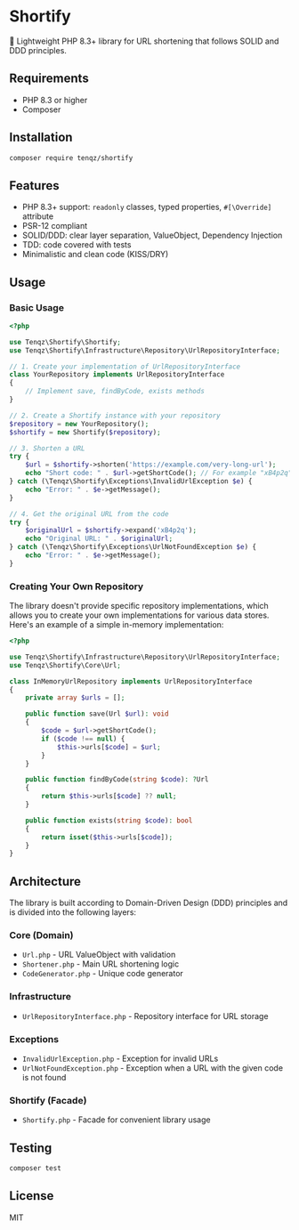 # Shortify

🚀 Lightweight PHP 8.3+ library for URL shortening that follows SOLID and DDD principles.

## Requirements

- PHP 8.3 or higher
- Composer

## Installation

```bash
composer require tenqz/shortify
```

## Features

- PHP 8.3+ support: `readonly` classes, typed properties, `#[\Override]` attribute
- PSR-12 compliant
- SOLID/DDD: clear layer separation, ValueObject, Dependency Injection
- TDD: code covered with tests
- Minimalistic and clean code (KISS/DRY)

## Usage

### Basic Usage

```php
<?php

use Tenqz\Shortify\Shortify;
use Tenqz\Shortify\Infrastructure\Repository\UrlRepositoryInterface;

// 1. Create your implementation of UrlRepositoryInterface
class YourRepository implements UrlRepositoryInterface
{
    // Implement save, findByCode, exists methods
}

// 2. Create a Shortify instance with your repository
$repository = new YourRepository();
$shortify = new Shortify($repository);

// 3. Shorten a URL
try {
    $url = $shortify->shorten('https://example.com/very-long-url');
    echo "Short code: " . $url->getShortCode(); // For example "xB4p2q"
} catch (\Tenqz\Shortify\Exceptions\InvalidUrlException $e) {
    echo "Error: " . $e->getMessage();
}

// 4. Get the original URL from the code
try {
    $originalUrl = $shortify->expand('xB4p2q');
    echo "Original URL: " . $originalUrl;
} catch (\Tenqz\Shortify\Exceptions\UrlNotFoundException $e) {
    echo "Error: " . $e->getMessage();
}
```

### Creating Your Own Repository

The library doesn't provide specific repository implementations, which allows you to create your own implementations for various data stores. Here's an example of a simple in-memory implementation:

```php
<?php

use Tenqz\Shortify\Infrastructure\Repository\UrlRepositoryInterface;
use Tenqz\Shortify\Core\Url;

class InMemoryUrlRepository implements UrlRepositoryInterface
{
    private array $urls = [];

    public function save(Url $url): void
    {
        $code = $url->getShortCode();
        if ($code !== null) {
            $this->urls[$code] = $url;
        }
    }

    public function findByCode(string $code): ?Url
    {
        return $this->urls[$code] ?? null;
    }

    public function exists(string $code): bool
    {
        return isset($this->urls[$code]);
    }
}
```

## Architecture

The library is built according to Domain-Driven Design (DDD) principles and is divided into the following layers:

### Core (Domain)

- `Url.php` - URL ValueObject with validation
- `Shortener.php` - Main URL shortening logic
- `CodeGenerator.php` - Unique code generator

### Infrastructure

- `UrlRepositoryInterface.php` - Repository interface for URL storage

### Exceptions

- `InvalidUrlException.php` - Exception for invalid URLs
- `UrlNotFoundException.php` - Exception when a URL with the given code is not found

### Shortify (Facade)

- `Shortify.php` - Facade for convenient library usage

## Testing

```bash
composer test
```

## License

MIT